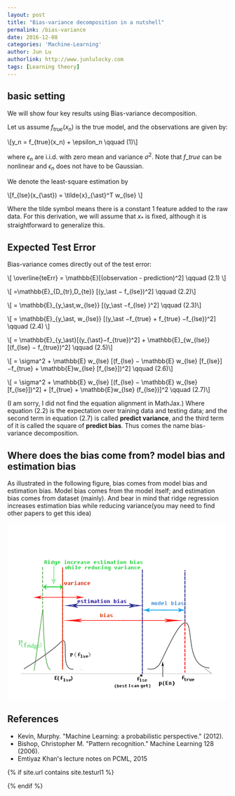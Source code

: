 ```yaml
---
layout: post
title: "Bias-variance decomposition in a nutshell"
permalink: /bias-variance
date: 2016-12-08
categories: 'Machine-Learning'
author: Jun Lu
authorlink: http://www.junlulocky.com
tags: [Learning theory]
---
```


## basic setting
We will show four key results using Bias-variance decomposition. 

Let us assume $f_{true}(x_n)$ is the true model, and the observations are given by:

\\[y_n = f_{true}(x_n) + \epsilon_n \qquad (1)\\]

where $\epsilon_n$ are i.i.d. with zero mean and variance $\sigma^2$. Note that $f\_{true}$ can be nonlinear and $\epsilon_n$ does not have to be Gaussian.

We denote the least-square estimation by 

\\[f_{lse}(x_{\ast}) = \tilde{x}_{\ast}^T w\_{lse} \\] 

Where the tilde symbol means there is a constant 1 feature added to the raw data. For this derivation, we will assume that $x_{\ast}$ is fixed, although it is straightforward to generalize this.  

## Expected Test Error
Bias-variance comes directly out of the test error:

\\[ \overline{teErr} = \mathbb{E}[(observation - prediction)^2] \qquad (2.1) \\]

\\[   =\mathbb{E}\_{D\_{tr},D\_{te}} [(y\_\ast − f\_{lse})^2] \qquad (2.2)\\]

\\[   = \mathbb{E}\_{y\_\ast,w\_{lse}} [(y\_\ast −f\_{lse} )^2] \qquad (2.3)\\]

\\[ = \mathbb{E}\_{y\_\ast, w\_{lse}} [(y\_\ast −f\_{true} + f\_{true} −f\_{lse})^2]  \qquad (2.4) \\]

\\[ = \mathbb{E}\_{y\_\ast}[(y\_{\ast}−f\_{true})^2] + \mathbb{E}\_{w\_{lse}} [(f\_{lse} − f\_{true})^2] \qquad (2.5)\\]

\\[ = \sigma^2 + \mathbb{E} w\_{lse} [(f\_{lse} − \mathbb{E} w\_{lse} [f\_{lse}] −f\_{true} + \mathbb{E}w\_{lse} [f\_{lse}])^2]  \qquad (2.6)\\]

\\[ = \sigma^2 + \mathbb{E} w\_{lse} [(f\_{lse} − \mathbb{E} w\_{lse} [f\_{lse}])^2] +  [f\_{true} + \mathbb{E}w\_{lse} (f\_{lse})]^2  \qquad (2.7)\\]

(I am sorry, I did not find the equation alignment in MathJax.) Where equation (2.2) is the expectation over training data and testing data; and the second term in equation (2.7) is called **predict variance**, and the third term of it is called the square of **predict bias**. Thus comes the name bias-variance decomposition.


## Where does the bias come from? model bias and estimation bias 
As illustrated in the following figure, bias comes from model bias and estimation bias. Model bias comes from the model itself; and estimation bias comes from dataset (mainly). And bear in mind that ridge regression increases estimation bias while reducing variance(you may need to find other papers to get this idea)

![Where does bias come from?](/assets/imgblog/bias-variance.png)


## References
- Kevin, Murphy. "Machine Learning: a probabilistic perspective." (2012).
- Bishop, Christopher M. "Pattern recognition." Machine Learning 128 (2006).
- Emtiyaz Khan's lecture notes on PCML, 2015

{% if site.url contains site.testurl1 %}
<div style="display:none;">
<a href="https://clustrmaps.com/site/17ajv" title="Visit tracker"><img src="//www.clustrmaps.com/map_v2.png?d=PV6kH5NpVrDYOmzTWkD6yWxiKu9I4hssL2eZJ8y5qLM&cl=ffffff"></a>
</div>
{% endif %}


